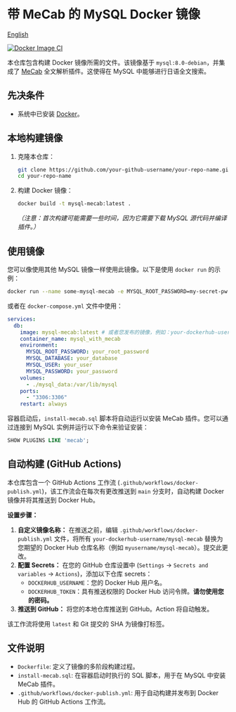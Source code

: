 # 带 MeCab 的 MySQL Docker 镜像

[English](README.md)

[![Docker Image CI](https://github.com/your-github-username/your-repo-name/actions/workflows/docker-publish.yml/badge.svg)](https://github.com/your-github-username/your-repo-name/actions/workflows/docker-publish.yml)

本仓库包含构建 Docker 镜像所需的文件。该镜像基于 `mysql:8.0-debian`，并集成了 [MeCab](https://taku910.github.io/mecab/) 全文解析插件。这使得在 MySQL 中能够进行日语全文搜索。

## 先决条件

*   系统中已安装 [Docker](https://docs.docker.com/get-docker/)。

## 本地构建镜像

1.  克隆本仓库：
    ```bash
    git clone https://github.com/your-github-username/your-repo-name.git
    cd your-repo-name
    ```
2.  构建 Docker 镜像：
    ```bash
    docker build -t mysql-mecab:latest .
    ```
    *（注意：首次构建可能需要一些时间，因为它需要下载 MySQL 源代码并编译插件。）*

## 使用镜像

您可以像使用其他 MySQL 镜像一样使用此镜像。以下是使用 `docker run` 的示例：

```bash
docker run --name some-mysql-mecab -e MYSQL_ROOT_PASSWORD=my-secret-pw -d mysql-mecab:latest
```

或者在 `docker-compose.yml` 文件中使用：

```yaml
services:
  db:
    image: mysql-mecab:latest # 或者您发布的镜像，例如：your-dockerhub-username/mysql-mecab:latest
    container_name: mysql_with_mecab
    environment:
      MYSQL_ROOT_PASSWORD: your_root_password
      MYSQL_DATABASE: your_database
      MYSQL_USER: your_user
      MYSQL_PASSWORD: your_password
    volumes:
      - ./mysql_data:/var/lib/mysql
    ports:
      - "3306:3306"
    restart: always
```

容器启动后，`install-mecab.sql` 脚本将自动运行以安装 MeCab 插件。您可以通过连接到 MySQL 实例并运行以下命令来验证安装：

```sql
SHOW PLUGINS LIKE 'mecab';
```

## 自动构建 (GitHub Actions)

本仓库包含一个 GitHub Actions 工作流 (`.github/workflows/docker-publish.yml`)，该工作流会在每次有更改推送到 `main` 分支时，自动构建 Docker 镜像并将其推送到 Docker Hub。

**设置步骤：**

1.  **自定义镜像名称：** 在推送之前，编辑 `.github/workflows/docker-publish.yml` 文件，将所有 `your-dockerhub-username/mysql-mecab` 替换为您期望的 Docker Hub 仓库名称（例如 `myusername/mysql-mecab`）。提交此更改。
2.  **配置 Secrets：** 在您的 GitHub 仓库设置中 (`Settings` -> `Secrets and variables` -> `Actions`)，添加以下仓库 secrets：
    *   `DOCKERHUB_USERNAME`：您的 Docker Hub 用户名。
    *   `DOCKERHUB_TOKEN`：具有推送权限的 Docker Hub 访问令牌。**请勿使用您的密码。**
3.  **推送到 GitHub：** 将您的本地仓库推送到 GitHub。Action 将自动触发。

该工作流将使用 `latest` 和 Git 提交的 SHA 为镜像打标签。

## 文件说明

*   `Dockerfile`: 定义了镜像的多阶段构建过程。
*   `install-mecab.sql`: 在容器启动时执行的 SQL 脚本，用于在 MySQL 中安装 MeCab 插件。
*   `.github/workflows/docker-publish.yml`: 用于自动构建并发布到 Docker Hub 的 GitHub Actions 工作流。